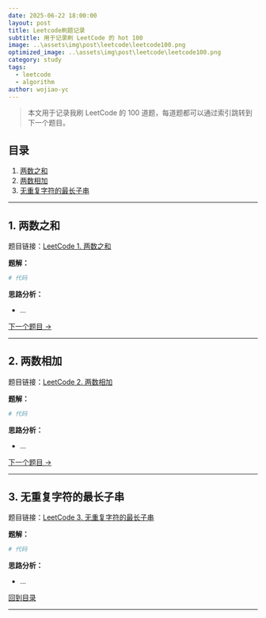 ```yaml
---
date: 2025-06-22 18:00:00
layout: post
title: Leetcode刷题记录
subtitle: 用于记录刷 LeetCode 的 hot 100 
image: ..\assets\img\post\leetcode\leetcode100.png
optimized_image: ..\assets\img\post\leetcode\leetcode100.png
category: study
tags:
  - leetcode
  - algorithm
author: wojiao-yc
---
```


> 本文用于记录我刷 LeetCode 的 100 道题，每道题都可以通过索引跳转到下一个题目。

## 目录

1. [两数之和](#1-两数之和)
2. [两数相加](#2-两数相加)
3. [无重复字符的最长子串](#3-无重复字符的最长子串)

---

## 1. 两数之和

题目链接：[LeetCode 1. 两数之和](https://leetcode.cn/problems/two-sum/)

**题解：**
```python
# 代码
```

**思路分析：**
- ...

[下一个题目 →](#2-两数相加)

---

## 2. 两数相加

题目链接：[LeetCode 2. 两数相加](https://leetcode.cn/problems/add-two-numbers/)

**题解：**
```python
# 代码
```

**思路分析：**
- ...

[下一个题目 →](#3-无重复字符的最长子串)

---

## 3. 无重复字符的最长子串

题目链接：[LeetCode 3. 无重复字符的最长子串](https://leetcode.cn/problems/longest-substring-without-repeating-characters/)

**题解：**
```python
# 代码
```

**思路分析：**
- ...

[回到目录](#目录)

--- 